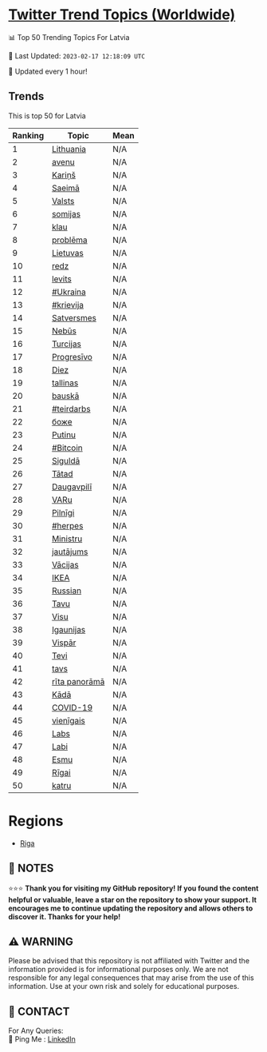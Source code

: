 [Twitter Trend Topics (Worldwide)](https://github.com/ErcinDedeoglu/Twitter-Trend-Topics)
==========


📊 Top 50 Trending Topics For Latvia

📆 Last Updated: `2023-02-17 12:18:09 UTC`

🔧 Updated every 1 hour!


## Trends

This is top 50 for Latvia

| Ranking | Topic | Mean |
| ------- | ------------ | ------------ |
| 1 | [Lithuania](http://twitter.com/search?q=Lithuania) | N/A |
| 2 | [avenu](http://twitter.com/search?q=avenu) | N/A |
| 3 | [Kariņš](http://twitter.com/search?q=Kari%c5%86%c5%a1) | N/A |
| 4 | [Saeimā](http://twitter.com/search?q=Saeim%c4%81) | N/A |
| 5 | [Valsts](http://twitter.com/search?q=Valsts) | N/A |
| 6 | [somijas](http://twitter.com/search?q=somijas) | N/A |
| 7 | [klau](http://twitter.com/search?q=klau) | N/A |
| 8 | [problēma](http://twitter.com/search?q=probl%c4%93ma) | N/A |
| 9 | [Lietuvas](http://twitter.com/search?q=Lietuvas) | N/A |
| 10 | [redz](http://twitter.com/search?q=redz) | N/A |
| 11 | [levits](http://twitter.com/search?q=levits) | N/A |
| 12 | [#Ukraina](http://twitter.com/search?q=%23Ukraina) | N/A |
| 13 | [#krievija](http://twitter.com/search?q=%23krievija) | N/A |
| 14 | [Satversmes](http://twitter.com/search?q=Satversmes) | N/A |
| 15 | [Nebūs](http://twitter.com/search?q=Neb%c5%abs) | N/A |
| 16 | [Turcijas](http://twitter.com/search?q=Turcijas) | N/A |
| 17 | [Progresīvo](http://twitter.com/search?q=Progres%c4%abvo) | N/A |
| 18 | [Diez](http://twitter.com/search?q=Diez) | N/A |
| 19 | [tallinas](http://twitter.com/search?q=tallinas) | N/A |
| 20 | [bauskā](http://twitter.com/search?q=bausk%c4%81) | N/A |
| 21 | [#teirdarbs](http://twitter.com/search?q=%23teirdarbs) | N/A |
| 22 | [боже](http://twitter.com/search?q=%d0%b1%d0%be%d0%b6%d0%b5) | N/A |
| 23 | [Putinu](http://twitter.com/search?q=Putinu) | N/A |
| 24 | [#Bitcoin](http://twitter.com/search?q=%23Bitcoin) | N/A |
| 25 | [Siguldā](http://twitter.com/search?q=Siguld%c4%81) | N/A |
| 26 | [Tātad](http://twitter.com/search?q=T%c4%81tad) | N/A |
| 27 | [Daugavpilī](http://twitter.com/search?q=Daugavpil%c4%ab) | N/A |
| 28 | [VARu](http://twitter.com/search?q=VARu) | N/A |
| 29 | [Pilnīgi](http://twitter.com/search?q=Piln%c4%abgi) | N/A |
| 30 | [#herpes](http://twitter.com/search?q=%23herpes) | N/A |
| 31 | [Ministru](http://twitter.com/search?q=Ministru) | N/A |
| 32 | [jautājums](http://twitter.com/search?q=jaut%c4%81jums) | N/A |
| 33 | [Vācijas](http://twitter.com/search?q=V%c4%81cijas) | N/A |
| 34 | [IKEA](http://twitter.com/search?q=IKEA) | N/A |
| 35 | [Russian](http://twitter.com/search?q=Russian) | N/A |
| 36 | [Tavu](http://twitter.com/search?q=Tavu) | N/A |
| 37 | [Visu](http://twitter.com/search?q=Visu) | N/A |
| 38 | [Igaunijas](http://twitter.com/search?q=Igaunijas) | N/A |
| 39 | [Vispār](http://twitter.com/search?q=Visp%c4%81r) | N/A |
| 40 | [Tevi](http://twitter.com/search?q=Tevi) | N/A |
| 41 | [tavs](http://twitter.com/search?q=tavs) | N/A |
| 42 | [rīta panorāmā](http://twitter.com/search?q=r%c4%abta+panor%c4%81m%c4%81) | N/A |
| 43 | [Kādā](http://twitter.com/search?q=K%c4%81d%c4%81) | N/A |
| 44 | [COVID-19](http://twitter.com/search?q=COVID-19) | N/A |
| 45 | [vienīgais](http://twitter.com/search?q=vien%c4%abgais) | N/A |
| 46 | [Labs](http://twitter.com/search?q=Labs) | N/A |
| 47 | [Labi](http://twitter.com/search?q=Labi) | N/A |
| 48 | [Esmu](http://twitter.com/search?q=Esmu) | N/A |
| 49 | [Rīgai](http://twitter.com/search?q=R%c4%abgai) | N/A |
| 50 | [katru](http://twitter.com/search?q=katru) | N/A |



# Regions

* [Riga](</Latvia/Riga.md>)



## 📝 NOTES

⭐⭐⭐ **Thank you for visiting my GitHub repository! If you found the content helpful or valuable, leave a star on the repository to show your support. It encourages me to continue updating the repository and allows others to discover it. Thanks for your help!**


## ⚠️ WARNING

Please be advised that this repository is not affiliated with Twitter and the information provided is for informational purposes only. We are not responsible for any legal consequences that may arise from the use of this information. Use at your own risk and solely for educational purposes.


## 📨 CONTACT

 For Any Queries:  
            🏓 Ping Me : [LinkedIn](https://www.linkedin.com/in/ercindedeoglu/)
